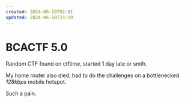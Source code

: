```yaml
---
created: 2024-06-10T02:01
updated: 2024-06-10T23:19
---
```


# BCACTF 5.0

Random CTF found on ctftime, started 1 day late or smth.

My home router also died, had to do the challenges on a bottlenecked *128kbps* mobile hotspot.

Such a pain.

